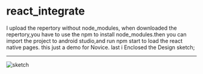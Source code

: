 # react_integrate
I  upload the repertory  without node_modules, when  downloaded the repertory,you have to use the npm to install  node_modules.then
you can  import the project to android studio,and  run npm  start  to load  the react native pages.
this just a demo for  Novice.
last i  Enclosed the  Design sketch;

------

![sketch](https://github.com/greensky123/react_integrate/images/react_native_integrate.gif)
